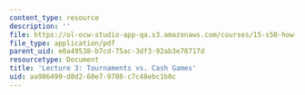 ```yaml
---
content_type: resource
description: ''
file: https://ol-ocw-studio-app-qa.s3.amazonaws.com/courses/15-s50-how-to-win-at-texas-holdem-poker-january-iap-2016/aa986499d8d260e79708c7c48ebc1b0c_MIT15_S50IAP16_L3.pdf
file_type: application/pdf
parent_uid: e0a49538-b7cd-75ac-3df3-92ab3e78717d
resourcetype: Document
title: 'Lecture 3: Tournaments vs. Cash Games'
uid: aa986499-d8d2-60e7-9708-c7c48ebc1b0c
---
```

